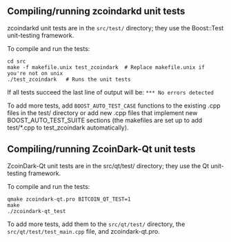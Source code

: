 Compiling/running zcoindarkd unit tests
------------------------------------

zcoindarkd unit tests are in the `src/test/` directory; they
use the Boost::Test unit-testing framework.

To compile and run the tests:

	cd src
	make -f makefile.unix test_zcoindark  # Replace makefile.unix if you're not on unix
	./test_zcoindark   # Runs the unit tests

If all tests succeed the last line of output will be:
`*** No errors detected`

To add more tests, add `BOOST_AUTO_TEST_CASE` functions to the existing
.cpp files in the test/ directory or add new .cpp files that
implement new BOOST_AUTO_TEST_SUITE sections (the makefiles are
set up to add test/*.cpp to test_zcoindark automatically).


Compiling/running ZcoinDark-Qt unit tests
---------------------------------------

ZcoinDark-Qt unit tests are in the src/qt/test/ directory; they
use the Qt unit-testing framework.

To compile and run the tests:

	qmake zcoindark-qt.pro BITCOIN_QT_TEST=1
	make
	./zcoindark-qt_test

To add more tests, add them to the `src/qt/test/` directory,
the `src/qt/test/test_main.cpp` file, and zcoindark-qt.pro.
